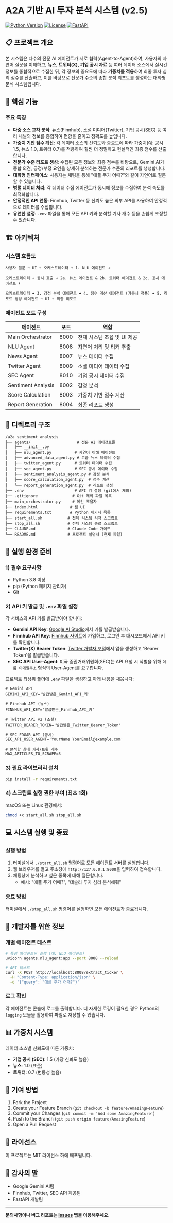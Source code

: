 # A2A 기반 AI 투자 분석 시스템 (v2.5)

[![Python Version](https://img.shields.io/badge/python-3.8+-blue.svg)](https://www.python.org/downloads/)
[![License](https://img.shields.io/badge/license-MIT-green.svg)](LICENSE)
[![FastAPI](https://img.shields.io/badge/FastAPI-0.68.0+-009688.svg)](https://fastapi.tiangolo.com/)

## 📋 프로젝트 개요

본 시스템은 다수의 전문 AI 에이전트가 서로 협력(Agent-to-Agent)하여, 사용자의 자연어 질문을 이해하고, **뉴스, 트위터(X), 기업 공시 자료** 등 여러 데이터 소스에서 실시간 정보를 종합적으로 수집한 뒤, 각 정보의 중요도에 따라 **가중치를 적용**하여 최종 투자 심리 점수를 산출하고, 이를 바탕으로 전문가 수준의 종합 분석 리포트를 생성하는 대화형 분석 시스템입니다.

## 🌟 핵심 기능

### 주요 특징
- **다중 소스 교차 분석**: 뉴스(Finnhub), 소셜 미디어(Twitter), 기업 공시(SEC) 등 여러 채널의 정보를 종합하여 편향을 줄이고 정확도를 높입니다.
- **가중치 기반 점수 계산**: 각 데이터 소스의 신뢰도와 중요도에 따라 가중치(예: 공시 1.5, 뉴스 1.0, 트위터 0.7)를 적용하여 훨씬 더 정밀하고 현실적인 최종 점수를 산출합니다.
- **전문가 수준 리포트 생성**: 수집된 모든 정보와 최종 점수를 바탕으로, Gemini AI가 종합 의견, 긍정/부정 요인을 상세히 분석하는 전문가 수준의 리포트를 생성합니다.
- **대화형 인터페이스**: 사용자는 채팅을 통해 "애플 주가 어때?"와 같이 자연어로 질문할 수 있습니다.
- **병렬 데이터 처리**: 각 데이터 수집 에이전트가 동시에 정보를 수집하여 분석 속도를 최적화합니다.
- **안정적인 API 연동**: Finnhub, Twitter 등 신뢰도 높은 외부 API를 사용하여 안정적으로 데이터를 수집합니다.
- **유연한 설정**: `.env` 파일을 통해 모든 API 키와 분석할 기사 개수 등을 손쉽게 조정할 수 있습니다.

## 🏗️ 아키텍처

### 시스템 흐름도
```
사용자 질문 ➡ UI ➡ 오케스트레이터 ➡ 1. NLU 에이전트 ⬇︎

오케스트레이터 ➡ 동시 호출 ➡ 2a. 뉴스 에이전트 & 2b. 트위터 에이전트 & 2c. 공시 에이전트 ⬇︎

오케스트레이터 ➡ 3. 감정 분석 에이전트 ➡ 4. 점수 계산 에이전트 (가중치 적용) ➡ 5. 리포트 생성 에이전트 ➡ UI ➡ 최종 리포트
```

### 에이전트 포트 구성
| 에이전트 | 포트 | 역할 |
|---------|------|------|
| Main Orchestrator | 8000 | 전체 시스템 조율 및 UI 제공 |
| NLU Agent | 8008 | 자연어 처리 및 티커 추출 |
| News Agent | 8007 | 뉴스 데이터 수집 |
| Twitter Agent | 8009 | 소셜 미디어 데이터 수집 |
| SEC Agent | 8010 | 기업 공시 데이터 수집 |
| Sentiment Analysis | 8002 | 감정 분석 |
| Score Calculation | 8003 | 가중치 기반 점수 계산 |
| Report Generation | 8004 | 최종 리포트 생성 |

## 📂 디렉토리 구조
```
/a2a_sentiment_analysis
├── agents/                    # 전문 AI 에이전트들
│   ├── __init__.py
│   ├── nlu_agent.py          # 자연어 이해 에이전트
│   ├── advanced_data_agent.py # 고급 뉴스 데이터 수집
│   ├── twitter_agent.py      # 트위터 데이터 수집
│   ├── sec_agent.py          # SEC 공시 데이터 수집
│   ├── sentiment_analysis_agent.py # 감정 분석
│   ├── score_calculation_agent.py  # 점수 계산
│   └── report_generation_agent.py  # 리포트 생성
├── .env                      # API 키 설정 (git에서 제외)
├── .gitignore               # Git 제외 파일 목록
├── main_orchestrator.py     # 메인 조율자
├── index.html              # 웹 UI
├── requirements.txt        # Python 패키지 목록
├── start_all.sh           # 전체 시스템 시작 스크립트
├── stop_all.sh            # 전체 시스템 종료 스크립트
├── CLAUDE.md              # Claude Code 가이드
└── README.md              # 프로젝트 설명서 (현재 파일)
```

## 🚀 실행 환경 준비

### 1) 필수 요구사항
- Python 3.8 이상
- pip (Python 패키지 관리자)
- Git

### 2) API 키 발급 및 `.env` 파일 설정

각 서비스의 API 키를 발급받아야 합니다:

- **Gemini API Key**: [Google AI Studio](https://aistudio.google.com/app/apikey)에서 키를 발급받습니다.
- **Finnhub API Key**: [Finnhub 사이트](https://finnhub.io/register)에 가입하고, 로그인 후 대시보드에서 API 키를 확인합니다.
- **Twitter(X) Bearer Token**: [Twitter 개발자 포털](https://developer.twitter.com/en/portal/dashboard)에서 앱을 생성하고 'Bearer Token'을 발급받습니다.
- **SEC API User-Agent**: 미국 증권거래위원회(SEC)는 API 요청 시 식별을 위해 `이름 이메일주소` 형식의 User-Agent를 요구합니다.

프로젝트 최상위 폴더에 **`.env`** 파일을 생성하고 아래 내용을 채웁니다:

```env
# Gemini API
GEMINI_API_KEY='발급받은_Gemini_API_키'

# Finnhub API (뉴스)
FINNHUB_API_KEY='발급받은_Finnhub_API_키'

# Twitter API v2 (소셜)
TWITTER_BEARER_TOKEN='발급받은_Twitter_Bearer_Token'

# SEC EDGAR API (공시)
SEC_API_USER_AGENT='YourName YourEmail@example.com'

# 분석할 최대 기사/트윗 개수
MAX_ARTICLES_TO_SCRAPE=3
```

### 3) 필요 라이브러리 설치

```bash
pip install -r requirements.txt
```

### 4) 스크립트 실행 권한 부여 (최초 1회)

macOS 또는 Linux 환경에서:
```bash
chmod +x start_all.sh stop_all.sh
```

## 💻 시스템 실행 및 종료

### 실행 방법
1. 터미널에서 `./start_all.sh` 명령어로 모든 에이전트 서버를 실행합니다.
2. 웹 브라우저를 열고 주소창에 `http://127.0.0.1:8000`을 입력하여 접속합니다.
3. 채팅창에 분석하고 싶은 종목에 대해 질문합니다.
   - 예시: "애플 주가 어때?", "테슬라 투자 심리 분석해줘"

### 종료 방법
터미널에서 `./stop_all.sh` 명령어를 실행하면 모든 에이전트가 종료됩니다.

## 🔧 개발자를 위한 정보

### 개별 에이전트 테스트
```bash
# 특정 에이전트만 실행 (예: NLU 에이전트)
uvicorn agents.nlu_agent:app --port 8008 --reload

# API 테스트
curl -X POST http://localhost:8008/extract_ticker \
  -H "Content-Type: application/json" \
  -d '{"query": "애플 주가 어때?"}'
```

### 로그 확인
각 에이전트는 콘솔에 로그를 출력합니다. 더 자세한 로깅이 필요한 경우 Python의 `logging` 모듈을 활용하여 파일로 저장할 수 있습니다.

## 📊 가중치 시스템

데이터 소스별 신뢰도에 따른 가중치:
- **기업 공시 (SEC)**: 1.5 (가장 신뢰도 높음)
- **뉴스**: 1.0 (표준)
- **트위터**: 0.7 (변동성 높음)

## 🤝 기여 방법

1. Fork the Project
2. Create your Feature Branch (`git checkout -b feature/AmazingFeature`)
3. Commit your Changes (`git commit -m 'Add some AmazingFeature'`)
4. Push to the Branch (`git push origin feature/AmazingFeature`)
5. Open a Pull Request

## 📝 라이선스

이 프로젝트는 MIT 라이선스 하에 배포됩니다.

## 🙏 감사의 말

- Google Gemini AI팀
- Finnhub, Twitter, SEC API 제공팀
- FastAPI 개발팀

---

**문의사항이나 버그 리포트는 [Issues](https://github.com/jeromwolf/A2A_sentiment_analysis/issues) 탭을 이용해주세요.**